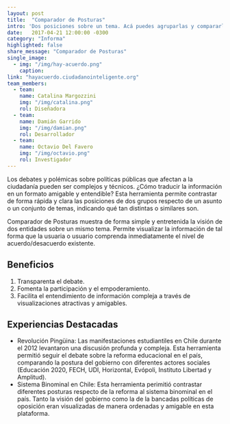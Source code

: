 ```yaml
---
layout: post
title:  "Comparador de Posturas"
intro: 'Dos posiciones sobre un tema. Acá puedes agruparlas y compararlas.'
date:   2017-04-21 12:00:00 -0300
category: "Informa"
highlighted: false
share_message: "Comparador de Posturas"
single_image:
  - img: "/img/hay-acuerdo.png"
    caption:
link: "hayacuerdo.ciudadanointeligente.org"
team_members:
  - team:
    name: Catalina Margozzini
    img: "/img/catalina.png"
    rol: Diseñadora
  - team:
    name: Damián Garrido
    img: "/img/damian.png"
    rol: Desarrollador
  - team:
    name: Octavio Del Favero
    img: "/img/octavio.png"
    rol: Investigador
---
```

Los debates y polémicas sobre políticas públicas que afectan a la ciudadanía pueden ser complejos y técnicos. ¿Cómo traducir la información en un formato amigable y entendible? Esta herramienta permite contrastar de forma rápida y clara las posiciones de dos grupos respecto de un asunto o un conjunto de temas, indicando qué tan distintas o similares son.

Comparador de Posturas muestra de forma simple y entretenida la visión de dos entidades sobre un mismo tema. Permite visualizar la información de tal forma que la usuaria o usuario comprenda inmediatamente el nivel de acuerdo/desacuerdo existente.

## Beneficios
1. Transparenta el debate.
2. Fomenta la participación y el empoderamiento.
3. Facilita el entendimiento de información compleja a través de visualizaciones atractivas y amigables.

## Experiencias Destacadas
- Revolución Pingüina: Las manifestaciones estudiantiles en Chile durante el 2012 levantaron una discusión profunda y compleja. Esta herramienta permitió seguir el debate sobre la reforma educacional en el país, comparando la postura del gobierno con diferentes actores sociales (Educación 2020, FECH, UDI, Horizontal, Evópoli, Instituto Libertad y Amplitud).
- Sistema Binominal en Chile: Esta herramienta perimitió contrastar diferentes posturas respecto de la reforma al sistema binominal en el país. Tanto la visión del gobierno como la de la bancadas políticas de oposición eran visualizadas de manera ordenadas y amigable en esta plataforma.
